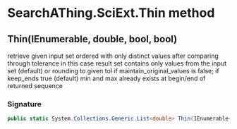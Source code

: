 # SearchAThing.SciExt.Thin method
## Thin(IEnumerable<double>, double, bool, bool)
retrieve given input set ordered with only distinct values after comparing through tolerance
            in this case result set contains only values from the input set (default) or rounding to given tol if maintain_original_values is false;
            if keep_ends true (default) min and max already exists at begin/end of returned sequence

### Signature
```csharp
public static System.Collections.Generic.List<double> Thin(IEnumerable<double> input, double tol, bool keep_ends = True, bool maintain_original_values = True)
```

